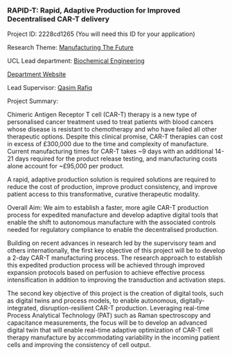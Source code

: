 ### RAPID-T: Rapid, Adaptive Production for Improved Decentralised CAR-T delivery

Project ID: 2228cd1265
(You will need this ID for your application)

Research Theme: [Manufacturing The Future](../themes/manufacturing-the-future.md)

UCL Lead department: [Biochemical Engineering](../departments/biochemical-engineering.md)

[Department Website](https://www.ucl.ac.uk/biochemical-engineering)

Lead Supervisor: [Qasim Rafiq](https://profiles.ucl.ac.uk/60643)

Project Summary:

Chimeric Antigen Receptor T cell (CAR-T) therapy is a new type of personalised cancer treatment used to treat patients with blood cancers whose disease is resistant to chemotherapy and who have failed all other therapeutic options. Despite this clinical promise, CAR-T therapies can cost in excess of £300,000 due to the time and complexity of manufacture. Current manufacturing times for CAR-T takes ~9 days with an additional 14-21 days required for the product release testing, and manufacturing costs alone account for ~£95,000 per product.

A rapid, adaptive production solution is required solutions are required to reduce the cost of production, improve product consistency, and improve patient access to this transformative, curative therapeutic modality. 

Overall Aim: We aim to establish a faster, more agile CAR-T production process for expedited manufacture and develop adaptive digital tools that enable the shift to autonomous manufacture with the associated controls needed for regulatory compliance to enable the decentralised production. 

Building on recent advances in research led by the supervisory team and others internationally, the first key objective of this project will be to develop a 2-day CAR-T manufacturing process. The research approach to establish this expedited production process will be achieved through improved expansion protocols based on perfusion to achieve effective process intensification in addition to improving the transduction and activation steps.

The second key objective of this project is the creation of digital tools, such as digital twins and process models, to enable autonomous, digitally-integrated, disruption-resilient CAR-T production. Leveraging real-time Process Analytical Technology (PAT) such as Raman spectroscopy and capacitance measurements, the focus will be to develop an advanced digital twin that will enable real-time adaptive optimization of CAR-T cell therapy manufacture by accommodating variability in the incoming patient cells and improving the consistency of cell output.
